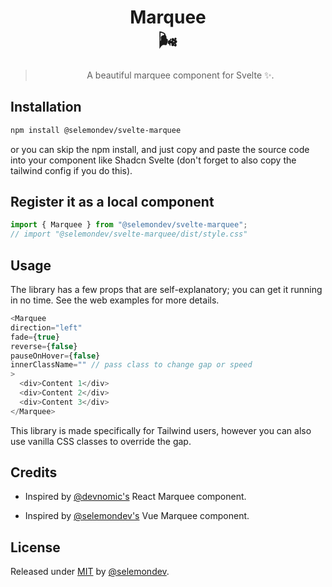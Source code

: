 <div align="center">

# Marquee <br> 🌬️

> A beautiful marquee component for Svelte ✨.

</div>

## Installation

```bash
npm install @selemondev/svelte-marquee
```
or you can skip the npm install, and just copy and paste the source code into your component like Shadcn Svelte (don't forget to also copy the tailwind config if you do this).


## Register it as a local component

```js
import { Marquee } from "@selemondev/svelte-marquee";
// import "@selemondev/svelte-marquee/dist/style.css"
```

## Usage

The library has a few props that are self-explanatory; you can get it running in no time. See the web examples for more details.

```js
<Marquee 
direction="left" 
fade={true}
reverse={false}
pauseOnHover={false}
innerClassName="" // pass class to change gap or speed
>
  <div>Content 1</div>
  <div>Content 2</div>
  <div>Content 3</div>
</Marquee>
```

This library is made specifically for Tailwind users, however you can also use vanilla CSS classes to override the gap.

## Credits

- Inspired by [@devnomic's](https://github.com/devnomic) React Marquee component.

- Inspired by [@selemondev's](https://github.com/selemondev) Vue Marquee component.

## License

Released under [MIT](/LICENSE) by [@selemondev](https://github.com/selemondev).

